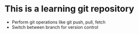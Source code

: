 # This is a learning git repository

* Perform git operations like git push, pull, fetch
* Switch between branch for version control
